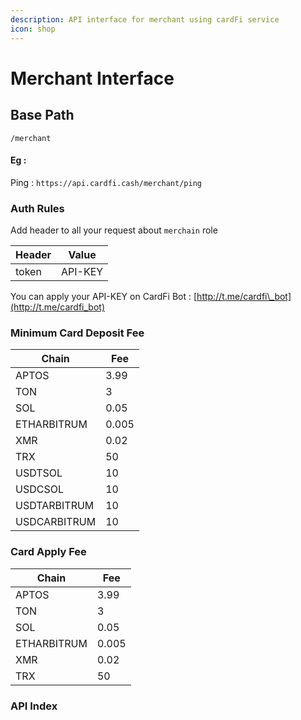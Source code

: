 ```yaml
---
description: API interface for merchant using cardFi service
icon: shop
---
```


# Merchant Interface

## Base Path

```
/merchant
```

#### Eg :&#x20;

Ping : `https://api.cardfi.cash/merchant/ping`

### Auth Rules

Add header to all your request about `merchain` role

| Header | Value   |
| ------ | ------- |
| token  | API-KEY |

You can apply your API-KEY on CardFi Bot : [http://t.me/cardfi\_bot](http://t.me/cardfi_bot)

### Minimum Card Deposit Fee

| Chain        | Fee   |
| ------------ | ----- |
| APTOS        | 3.99  |
| TON          | 3     |
| SOL          | 0.05  |
| ETHARBITRUM  | 0.005 |
| XMR          | 0.02  |
| TRX          | 50    |
| USDTSOL      | 10    |
| USDCSOL      | 10    |
| USDTARBITRUM | 10    |
| USDCARBITRUM | 10    |

### Card Apply Fee

| Chain       | Fee   |
| ----------- | ----- |
| APTOS       | 3.99  |
| TON         | 3     |
| SOL         | 0.05  |
| ETHARBITRUM | 0.005 |
| XMR         | 0.02  |
| TRX         | 50    |

### API Index

